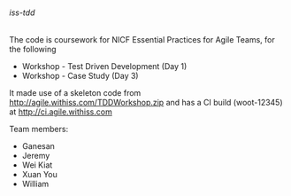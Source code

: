 ###### iss-tdd

The code is coursework for NICF Essential Practices for Agile Teams, for the following
* Workshop - Test Driven Development (Day 1)
* Workshop - Case Study (Day 3)

It made use of a skeleton code from http://agile.withiss.com/TDDWorkshop.zip and has a CI build (woot-12345) at http://ci.agile.withiss.com

Team members:
* Ganesan
* Jeremy
* Wei Kiat
* Xuan You
* William  
